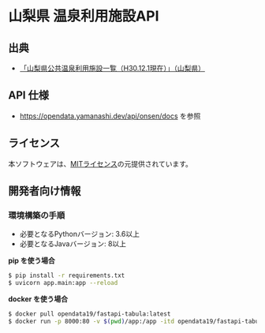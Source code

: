 # 山梨県 温泉利用施設API

## 出典
- [「山梨県公共温泉利用施設一覧（H30.12.1現在）」（山梨県）](https://www.pref.yamanashi.jp/taiki-sui/documents/h3012011.pdf)

## API 仕様
- https://opendata.yamanashi.dev/api/onsen/docs を参照

## ライセンス
本ソフトウェアは、[MITライセンス](./LICENSE.txt)の元提供されています。

## 開発者向け情報

### 環境構築の手順

- 必要となるPythonバージョン: 3.6以上
- 必要となるJavaバージョン: 8以上

**pip を使う場合**
``` bash
$ pip install -r requirements.txt
$ uvicorn app.main:app --reload
```

**docker を使う場合**
```bash
$ docker pull opendata19/fastapi-tabula:latest
$ docker run -p 8000:80 -v $(pwd)/app:/app -itd opendata19/fastapi-tabula:latest
```
